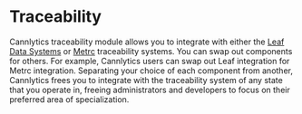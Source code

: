 # Traceability

Cannlytics traceability module allows you to integrate with either the [Leaf Data Systems](https://leafdatasystems.com/) or [Metrc](https://www.metrc.com/) traceability systems. You can swap out components for others. For example, Cannlytics users can swap out Leaf integration for Metrc integration. Separating your choice of each component from another, Cannlytics frees you to integrate with the traceability system of any state that you operate in, freeing administrators and developers to focus on their preferred area of specialization.

<!-- ## User API Key -->


